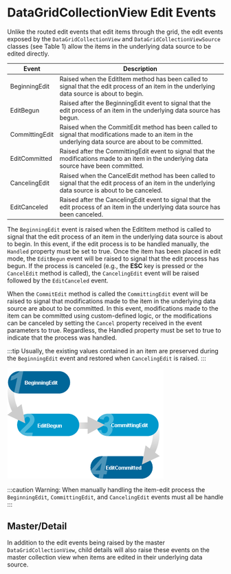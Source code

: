 # DataGridCollectionView Edit Events

Unlike the routed edit events that edit items through the grid, the edit events exposed by the `DataGridCollectionView` and `DataGridCollectionViewSource` classes (see Table 1) allow the items in the underlying data source to be edited directly. 

|Event|	Description|
|-----|------------|
|BeginningEdit	|Raised when the EditItem method has been called to signal that the edit process of an item in the underlying data source is about to begin. |
|EditBegun	|Raised after the BeginningEdit event to signal that the edit process of an item in the underlying data source has begun.|
|CommittingEdit	|Raised when the CommitEdit method has been called to signal that modifications made to an item in the underlying data source are about to be committed. |
|EditCommitted	|Raised after the CommittingEdit event to signal that the modifications made to an item in the underlying data source have been committed.|
|CancelingEdit	|Raised when the CancelEdit method has been called to signal that the edit process of an item in the underlying data source is about to be canceled.|
|EditCanceled	|Raised after the CancelingEdit event to signal that the edit process of an item in the underlying data source has been canceled.|

The `BeginningEdit` event is raised when the EditItem method is called to signal that the edit process of an item in the underlying data source is about to begin. In this event, if the edit process is to be handled manually, the `Handled` property must be set to true. Once the item has been placed in edit mode, the `EditBegun` event will be raised to signal that the edit process has begun. If the process is canceled (e.g., the **ESC** key is pressed or the `CancelEdit` method is called), the `CancelingEdit` event will be raised followed by the `EditCanceled` event.

When the `CommitEdit` method is called the `CommittingEdit` event will be raised to signal that modifications made to the item in the underlying data source are about to be committed. In this event, modifications made to the item can be committed using custom-defined logic, or the modifications can be canceled by setting the `Cancel` property received in the event parameters to true. Regardless, the Handled property must be set to true to indicate that the process was handled. 

:::tip
Usually, the existing values contained in an item are preserved during the `BeginningEdit` event and restored when `CancelingEdit` is raised.
:::

![Editing Event CollectionView](/img/i_EditingEventCollectionView.png)

:::caution
Warning: When manually handling the item-edit process the `BeginningEdit`, `CommittingEdit`, and `CancelingEdit` events must all be handle
:::

## Master/Detail
In addition to the edit events being raised by the master `DataGridCollectionView`, child details will also raise these events on the master collection view when items are edited in their underlying data source.  

